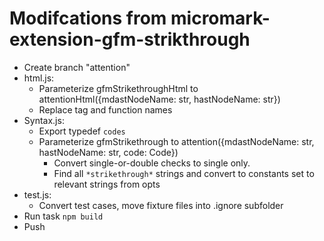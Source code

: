 # Modifcations from micromark-extension-gfm-strikthrough

- Create branch "attention"
- html.js:
  - Parameterize gfmStrikethroughHtml to attentionHtml({mdastNodeName: str, hastNodeName: str})
  - Replace tag and function names
- Syntax.js:
  - Export typedef `codes`
  - Parameterize gfmStrikethrough to attention({mdastNodeName: str, hastNodeName: str, code: Code})
    - Convert single-or-double checks to single only.
    - Find all `*strikethrough*` strings and convert to constants set to relevant strings from opts
- test.js:
  - Convert test cases, move fixture files into .ignore subfolder
- Run task `npm build`
- Push
